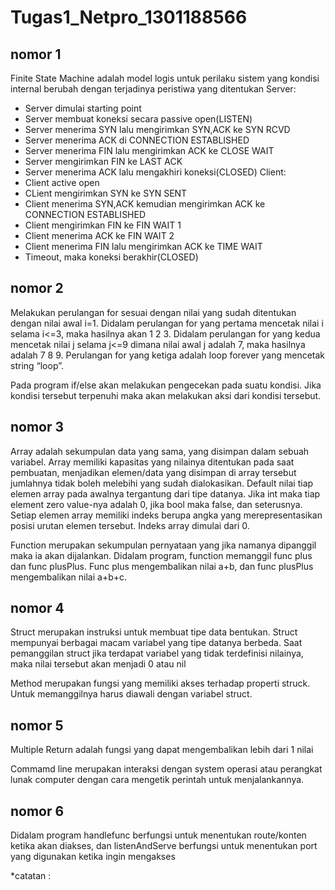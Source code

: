 # Tugas1_Netpro_1301188566

## nomor 1

Finite State Machine adalah model logis untuk perilaku sistem yang kondisi internal berubah dengan terjadinya peristiwa yang ditentukan
Server:
 - Server dimulai starting point
 - Server membuat koneksi secara passive open(LISTEN)
 - Server menerima SYN lalu mengirimkan SYN,ACK ke SYN RCVD
 - Server menerima ACK di CONNECTION ESTABLISHED
 - Server menerima FIN lalu mengirimkan ACK ke CLOSE WAIT
 - Server mengirimkan FIN ke LAST ACK
 - Server menerima ACK lalu mengakhiri koneksi(CLOSED)
Client:
 - Client active open
 - CLient mengirimkan SYN ke SYN SENT
 - Client menerima SYN,ACK kemudian mengirimkan ACK ke CONNECTION ESTABLISHED
 - Client mengirimkan FIN ke FIN WAIT 1
 - Client menerima ACK ke FIN WAIT 2
 - Client menerima FIN lalu mengirimkan ACK ke TIME WAIT
 - Timeout, maka koneksi berakhir(CLOSED)

## nomor 2
Melakukan perulangan for sesuai dengan nilai yang sudah ditentukan dengan nilai awal i=1. Didalam perulangan for yang pertama mencetak nilai i selama i<=3, maka hasilnya akan 1 2 3. Didalam perulangan for yang kedua mencetak nilai j selama j<=9 dimana nilai awal j adalah 7, maka hasilnya adalah 7 8 9.  Perulangan for yang ketiga adalah loop forever yang mencetak string “loop”. 

Pada program if/else akan melakukan pengecekan pada suatu kondisi. Jika kondisi tersebut terpenuhi maka akan melakukan aksi dari kondisi tersebut.

## nomor 3
Array adalah sekumpulan data yang sama, yang disimpan dalam sebuah variabel. Array memiliki kapasitas yang nilainya ditentukan pada saat pembuatan, menjadikan elemen/data yang disimpan di array tersebut jumlahnya tidak boleh melebihi yang sudah dialokasikan. Default nilai tiap elemen array pada awalnya tergantung dari tipe datanya. Jika int maka tiap element zero value-nya adalah 0, jika bool maka false, dan seterusnya. Setiap elemen array memiliki indeks berupa angka yang merepresentasikan posisi urutan elemen tersebut. Indeks array dimulai dari 0.

Function merupakan sekumpulan pernyataan yang jika namanya dipanggil maka ia akan dijalankan. Didalam program, function memanggil func plus dan func plusPlus. Func plus mengembalikan nilai a+b, dan func plusPlus mengembalikan nilai a+b+c.
## nomor 4
Struct merupakan instruksi untuk membuat tipe data bentukan. Struct mempunyai berbagai macam variabel yang tipe datanya berbeda. Saat pemanggilan struct jika terdapat variabel yang tidak terdefinisi nilainya, maka nilai tersebut akan menjadi 0 atau nil

Method merupakan fungsi yang memiliki akses terhadap properti struck. Untuk memanggilnya harus diawali dengan variabel struct. 

## nomor 5
Multiple Return adalah fungsi yang dapat mengembalikan lebih dari 1 nilai

Commamd line merupakan interaksi dengan system operasi atau perangkat lunak computer dengan cara mengetik perintah untuk menjalankannya.

## nomor 6
Didalam program handlefunc berfungsi untuk menentukan route/konten ketika akan diakses, dan listenAndServe berfungsi untuk menentukan port yang digunakan ketika ingin mengakses

*catatan : 
